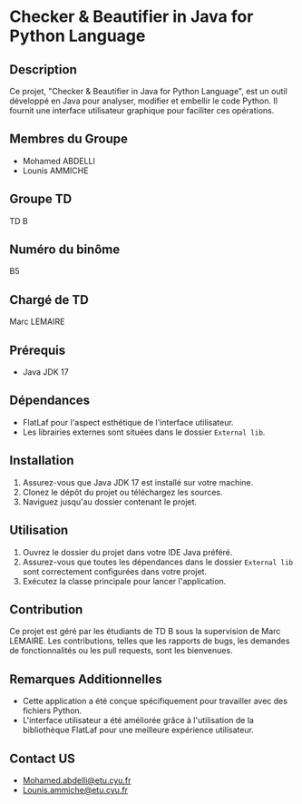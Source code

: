 # Checker & Beautifier in Java for Python Language

## Description
Ce projet, "Checker & Beautifier in Java for Python Language", est un outil développé en Java pour analyser, modifier et embellir le code Python. Il fournit une interface utilisateur graphique pour faciliter ces opérations.

## Membres du Groupe 
- Mohamed ABDELLI
- Lounis AMMICHE

## Groupe TD
TD B

## Numéro du binôme
B5

## Chargé de TD
Marc LEMAIRE

## Prérequis
- Java JDK 17

## Dépendances
- FlatLaf pour l'aspect esthétique de l'interface utilisateur.
- Les librairies externes sont situées dans le dossier `External lib`.

## Installation
1. Assurez-vous que Java JDK 17 est installé sur votre machine.
2. Clonez le dépôt du projet ou téléchargez les sources.
3. Naviguez jusqu'au dossier contenant le projet.

## Utilisation
1. Ouvrez le dossier du projet dans votre IDE Java préféré.
2. Assurez-vous que toutes les dépendances dans le dossier `External lib` sont correctement configurées dans votre projet.
3. Exécutez la classe principale pour lancer l'application.

## Contribution
Ce projet est géré par les étudiants de TD B sous la supervision de Marc LEMAIRE. Les contributions, telles que les rapports de bugs, les demandes de fonctionnalités ou les pull requests, sont les bienvenues.

## Remarques Additionnelles
- Cette application a été conçue spécifiquement pour travailler avec des fichiers Python.
- L'interface utilisateur a été améliorée grâce à l'utilisation de la bibliothèque FlatLaf pour une meilleure expérience utilisateur.

## Contact US 
- Mohamed.abdelli@etu.cyu.fr
- Lounis.ammiche@etu.cyu.fr

